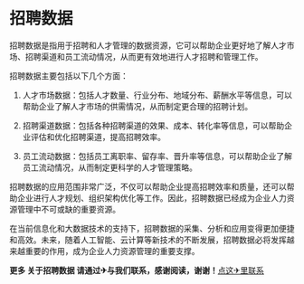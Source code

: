 # 招聘数据

招聘数据是指用于招聘和人才管理的数据资源，它可以帮助企业更好地了解人才市场、招聘渠道和员工流动情况，从而更有效地进行人才招聘和管理工作。

招聘数据主要包括以下几个方面：

1. 人才市场数据：包括人才数量、行业分布、地域分布、薪酬水平等信息，可以帮助企业了解人才市场的供需情况，从而制定更合理的招聘计划。

2. 招聘渠道数据：包括各种招聘渠道的效果、成本、转化率等信息，可以帮助企业评估和优化招聘渠道，提高招聘效率。

3. 员工流动数据：包括员工离职率、留存率、晋升率等信息，可以帮助企业了解员工流动情况，从而制定更科学的人才管理策略。

招聘数据的应用范围非常广泛，不仅可以帮助企业提高招聘效率和质量，还可以帮助企业进行人才规划、组织架构优化等工作。因此，招聘数据已经成为企业人力资源管理中不可或缺的重要资源。

在当前信息化和大数据技术的支持下，招聘数据的采集、分析和应用变得更加便捷和高效。未来，随着人工智能、云计算等新技术的不断发展，招聘数据必将发挥越来越重要的作用，成为企业人力资源管理的重要支撑。

**更多 关于招聘数据 请通过✈与我们联系，感谢阅读，谢谢！**[点这✈里联系](https://c.k02.cc)